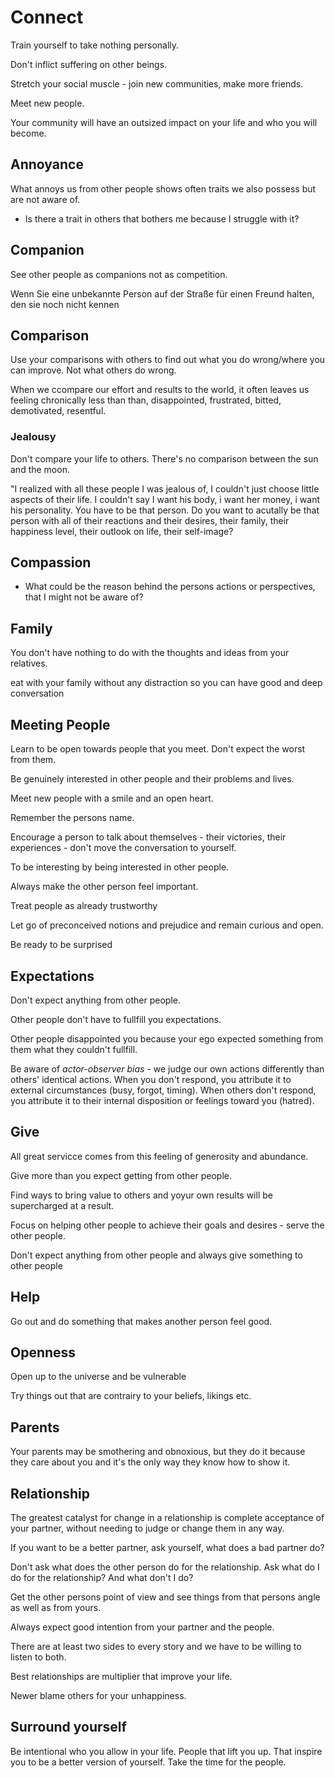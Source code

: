 # Connect


Train yourself to take nothing personally.

Don't inflict suffering on other beings.

Stretch your social muscle - join new communities, make more friends.

Meet new people.

Your community will have an outsized impact on your life and who you will become.

## Annoyance

What annoys us from other people shows often traits we also possess but are not aware of.

- Is there a trait in others that bothers me because I struggle with it?

## Companion

See other people as companions not as competition.

Wenn Sie eine unbekannte Person auf der Straße für einen Freund halten, den sie noch nicht kennen

## Comparison

Use your comparisons with others to find out what you do wrong/where you can improve. Not what others do wrong.

When we ccompare our effort and results to the world, it often leaves us feeling chronically less than than, disappointed, frustrated, bitted, demotivated, resentful.

### Jealousy

Don't compare your life to others. There's no comparison between the sun and the moon.

"I realized with all these people I was jealous of, I couldn't just choose
little aspects of their life. I couldn't say I want his body, i want her money, i want his personality. You have to be that person. Do you want to acutally be that person with all of their reactions and their desires, their family, their happiness level, their outlook on life, their self-image?

## Compassion

- What could be the reason behind the persons actions or perspectives, that I might not be aware of?

## Family

You don't have nothing to do with the thoughts and ideas from your relatives.

eat with your family without any distraction so you can have good and deep conversation

## Meeting People

Learn to be open towards people that you meet. Don't expect the worst from them.

Be genuinely interested in other people and their problems and lives.

Meet new people with a smile and an open heart.

Remember the persons name.

Encourage a person to talk about themselves - their victories, their experiences - don't move the conversation to yourself.

To be interesting by being interested in other people.

Always make the other person feel important.

Treat people as already trustworthy

Let go of preconceived notions and prejudice and remain curious and open.

Be ready to be surprised

## Expectations

Don't expect anything from other people.

Other people don't have to fullfill you expectations.

Other people disappointed you because your ego expected something from them what they couldn't fullfill.

Be aware of *actor-observer bias* - we judge our own actions differently than others' identical actions.
When you don't respond, you attribute it to external circumstances (busy, forgot, timing). When others don't respond, you attribute it to their internal disposition or feelings toward you (hatred).

## Give

All great servicce comes from this feeling of generosity and abundance.

Give more than you expect getting from other people.

Find ways to bring value to others and yoyur own results will be supercharged at a result.

Focus on helping other people to achieve their goals and desires - serve the other people.

Don't expect anything from other people and always give something to other people



## Help

Go out and do something that makes another person feel good.

## Openness

Open up to the universe and be vulnerable

Try things out that are contrairy to your beliefs, likings etc.

## Parents

Your parents may be smothering and obnoxious, but they do it because they care about you and it's the only way they know how to show it.

## Relationship

The greatest catalyst for change in a relationship is complete acceptance of your partner, without needing to judge or change them in any way.

If you want to be a better partner, ask yourself, what does a bad partner do?

Don't ask what does the other person do for the relationship. Ask what do I do for the relationship? And what don't I do?

Get the other persons point of view and see things from that persons angle as well as from yours.

Always expect good intention from your partner and the people.

There are at least two sides to every story and we have to be willing to listen to both.

Best relationships are multiplier that improve your life.

Newer blame others for your unhappiness.

## Surround yourself

Be intentional who you allow in your life.
People that lift you up. That inspire you to be a better version of yourself.
Take the time for the people.
